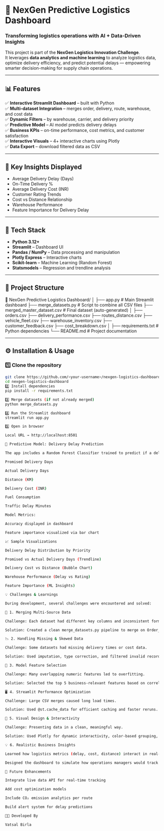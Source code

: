 # 🚚 NexGen Predictive Logistics Dashboard

### Transforming logistics operations with AI + Data-Driven Insights

This project is part of the **NexGen Logistics Innovation Challenge**.  
It leverages **data analytics and machine learning** to analyze logistics data, optimize delivery efficiency, and predict potential delays — empowering smarter decision-making for supply chain operations.

---

## 📊 Features

✅ **Interactive Streamlit Dashboard** – built with Python  
✅ **Multi-dataset Integration** – merges order, delivery, route, warehouse, and cost data  
✅ **Dynamic Filters** – by warehouse, carrier, and delivery priority  
✅ **Predictive Model** – AI model predicts delivery delays  
✅ **Business KPIs** – on-time performance, cost metrics, and customer satisfaction  
✅ **Interactive Visuals** – 4+ interactive charts using Plotly  
✅ **Data Export** – download filtered data as CSV  

---

## 🧠 Key Insights Displayed

- Average Delivery Delay (Days)  
- On-Time Delivery %  
- Average Delivery Cost (INR)  
- Customer Rating Trends  
- Cost vs Distance Relationship  
- Warehouse Performance  
- Feature Importance for Delivery Delay  

---

## 🧩 Tech Stack

- **Python 3.12+**
- **Streamlit** – Dashboard UI  
- **Pandas / NumPy** – Data processing and manipulation  
- **Plotly Express** – Interactive charts  
- **Scikit-learn** – Machine Learning (Random Forest)  
- **Statsmodels** – Regression and trendline analysis  

---

## 📁 Project Structure

📂 NexGen Predictive Logistics Dashboard/
│
├── app.py # Main Streamlit dashboard
├── merge_datasets.py # Script to combine all CSV files
├── merged_master_dataset.csv # Final dataset (auto-generated)
│
├── orders.csv
├── delivery_performance.csv
├── routes_distance.csv
├── vehicle_fleet.csv
├── warehouse_inventory.csv
├── customer_feedback.csv
├── cost_breakdown.csv
│
├── requirements.txt # Python dependencies
└── README.md # Project documentation

---

## ⚙️ Installation & Usage

### 1️⃣ Clone the repository
```bash
git clone https://github.com/<your-username>/nexgen-logistics-dashboard.git
cd nexgen-logistics-dashboard
2️⃣ Install dependencies
pip install -r requirements.txt

3️⃣ Merge datasets (if not already merged)
python merge_datasets.py

4️⃣ Run the Streamlit dashboard
streamlit run app.py

5️⃣ Open in browser

Local URL → http://localhost:8501

🧮 Predictive Model: Delivery Delay Prediction

The app includes a Random Forest Classifier trained to predict if a delivery will be delayed or on-time using:

Promised Delivery Days

Actual Delivery Days

Distance (KM)

Delivery Cost (INR)

Fuel Consumption

Traffic Delay Minutes

Model Metrics:

Accuracy displayed in dashboard

Feature importance visualized via bar chart

📈 Sample Visualizations

Delivery Delay Distribution by Priority

Promised vs Actual Delivery Days (Trendline)

Delivery Cost vs Distance (Bubble Chart)

Warehouse Performance (Delay vs Rating)

Feature Importance (ML Insights)

💡 Challenges & Learnings

During development, several challenges were encountered and solved:

🧩 1. Merging Multi-Source Data

Challenge: Each dataset had different key columns and inconsistent formats.

Solution: Created a clean merge_datasets.py pipeline to merge on Order_ID, Origin, and Location while handling missing values and duplicates.

📉 2. Handling Missing & Skewed Data

Challenge: Some datasets had missing delivery times or cost data.

Solution: Used imputation, type correction, and filtered invalid records before analysis.

🧠 3. Model Feature Selection

Challenge: Many overlapping numeric features led to overfitting.

Solution: Selected the top 5 business-relevant features based on correlation and feature importance.

🖥️ 4. Streamlit Performance Optimization

Challenge: Large CSV merges caused long load times.

Solution: Used @st.cache_data for efficient caching and faster reruns.

🎨 5. Visual Design & Interactivity

Challenge: Presenting data in a clean, meaningful way.

Solution: Used Plotly for dynamic interactivity, color-based grouping, and responsive layout.

💡 6. Realistic Business Insights

Learned how logistics metrics (delay, cost, distance) interact in real-world scenarios.

Designed the dashboard to simulate how operations managers would track KPIs and predict delivery issues.

🚀 Future Enhancements

Integrate live data API for real-time tracking

Add cost optimization models

Include CO₂ emission analytics per route

Build alert system for delay predictions

👨‍💻 Developed By

Vatsal Birla
